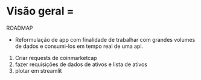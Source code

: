 # Visão geral =

ROADMAP

- Reformulação de app com finalidade de trabalhar com grandes volumes de dados e consumi-los em tempo real de uma api.

1. Criar requests de coinmarketcap
2. fazer requisições de dados de ativos e lista de ativos
3. plotar em streamlit
